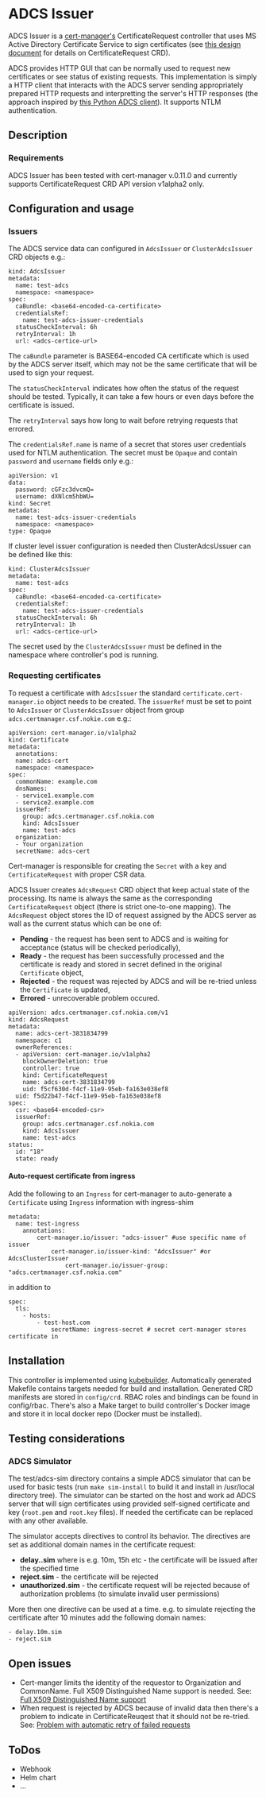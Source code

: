 # ADCS Issuer



ADCS Issuer is a [cert-manager's](https://github.com/jetstack/cert-manager) CertificateRequest controller that uses MS Active Directory Certificate Service to sign certificates 
(see [this design document](https://github.com/jetstack/cert-manager/blob/master/design/20190708.certificate-request-crd.md) for details on CertificateRequest CRD). 

ADCS provides HTTP GUI that can be normally used to request new certificates or see status of existing requests. This implementation is simply a HTTP client that interacts with the
ADCS server sending appropriately prepared HTTP requests and interpretting the server's HTTP responses (the approach inspired by [this Python ADCS client](https://github.com/magnuswatn/certsrv)).
It supports NTLM authentication.

## Description

### Requirements
ADCS Issuer has been tested with cert-manager v.0.11.0 and currently supports CertificateRequest CRD API version v1alpha2 only.

## Configuration and usage

### Issuers
The ADCS service data can configured in `AdcsIssuer` or `ClusterAdcsIssuer` CRD objects e.g.:
```
kind: AdcsIssuer
metadata:
  name: test-adcs
  namespace: <namespace>
spec:
  caBundle: <base64-encoded-ca-certificate>
  credentialsRef:
    name: test-adcs-issuer-credentials
  statusCheckInterval: 6h
  retryInterval: 1h
  url: <adcs-certice-url>
```

The `caBundle` parameter is BASE64-encoded CA certificate which is used by the ADCS server itself, which may not be the same certificate that will be used to sign your request.

The `statusCheckInterval` indicates how often the status of the request should be tested. Typically, it can take a few hours or even days before the certificate is issued.

The `retryInterval` says how long to wait before retrying requests that errored.

The `credentialsRef.name` is name of a secret that stores user credentials used for NTLM authentication. The secret must be `Opaque` and contain `password` and `username` fields only e.g.:
```
apiVersion: v1
data:
  password: cGFzc3dvcmQ=
  username: dXNlcm5hbWU=
kind: Secret
metadata:
  name: test-adcs-issuer-credentials
  namespace: <namespace>
type: Opaque
```
If cluster level issuer configuration is needed then ClusterAdcsUssuer can be defined like this:
```
kind: ClusterAdcsIssuer
metadata:
  name: test-adcs
spec:
  caBundle: <base64-encoded-ca-certificate>
  credentialsRef:
    name: test-adcs-issuer-credentials
  statusCheckInterval: 6h
  retryInterval: 1h
  url: <adcs-certice-url>
```
The secret used by the `ClusterAdcsIssuer` must be defined in the namespace where controller's pod is running.

### Requesting certificates

To request a certificate with `AdcsIssuer` the standard `certificate.cert-manager.io` object needs to be created. The `issuerRef` must be set to point to `AdcsIssuer` or `ClusterAdcsIssuer` object
from group `adcs.certmanager.csf.nokie.com` e.g.:
```
apiVersion: cert-manager.io/v1alpha2
kind: Certificate
metadata:
  annotations:
  name: adcs-cert
  namespace: <namespace>
spec:
  commonName: example.com
  dnsNames:
  - service1.example.com
  - service2.example.com
  issuerRef:
    group: adcs.certmanager.csf.nokia.com
    kind: AdcsIssuer
    name: test-adcs
  organization:
  - Your organization
  secretName: adcs-cert
```
Cert-manager is responsible for creating the `Secret` with a key and `CertificateRequest` with proper CSR data.


ADCS Issuer creates `AdcsRequest` CRD object that keep actual state of the processing. Its name is always the same as the corresponding `CertificateRequest` object (there is strict one-to-one mapping).
The `AdcsRequest` object stores the ID of request assigned by the ADCS server as wall as the current status which can be one of:
* **Pending** - the request has been sent to ADCS and is waiting for acceptance (status will be checked periodically),
* **Ready** - the request has been successfully processed and the certificate is ready and stored in secret defined in the original `Certificate` object,
* **Rejected** - the request was rejected by ADCS and will be re-tried unless the `Certificate` is updated,
* **Errored**  - unrecoverable problem occured.

```
apiVersion: adcs.certmanager.csf.nokia.com/v1
kind: AdcsRequest
metadata:
  name: adcs-cert-3831834799
  namespace: c1
  ownerReferences:
  - apiVersion: cert-manager.io/v1alpha2
    blockOwnerDeletion: true
    controller: true
    kind: CertificateRequest
    name: adcs-cert-3831834799
    uid: f5cf630d-f4cf-11e9-95eb-fa163e038ef8
  uid: f5d22b47-f4cf-11e9-95eb-fa163e038ef8
spec:
  csr: <base64-encoded-csr>
  issuerRef:
    group: adcs.certmanager.csf.nokia.com
    kind: AdcsIssuer
    name: test-adcs
status:
  id: "18"
  state: ready
```

#### Auto-request certificate from ingress
Add the following to an `Ingress` for cert-manager to auto-generate a
`Certificate` using `Ingress` information with ingress-shim
```
metadata:
  name: test-ingress
    annotations:
        cert-manager.io/issuer: "adcs-issuer" #use specific name of issuer
            cert-manager.io/issuer-kind: "AdcsIssuer" #or AdcsClusterIssuer
                cert-manager.io/issuer-group: "adcs.certmanager.csf.nokia.com"
```
in addition to
```
spec:
  tls:
    - hosts:
        - test-host.com
            secretName: ingress-secret # secret cert-manager stores certificate in
```

## Installation

This controller is implemented using [kubebuilder](https://github.com/kubernetes-sigs/kubebuilder). Automatically generated Makefile contains targets needed for build and installation. 
Generated CRD manifests are stored in `config/crd`. RBAC roles and bindings can be found in config/rbac. There's also a Make target to build controller's Docker image and
store it in local docker repo (Docker must be installed).

## Testing considerations

### ADCS Simulator
The test/adcs-sim directory contains a simple ADCS simulator that can be used for basic tests (run `make sim-install` to build it and install in /usr/local directory tree). The simulator can be started on the host and work ad ADCS server that will sign certificates using provided self-signed certificate and key (`root.pem` and `root.key` files). If needed the certificate can be replaced with any other available.

The simulator accepts directives to control its behavior. The directives are set as additional domain names in the certificate request:
* **delay.<time>.sim**  where <time> is e.g. 10m, 15h etc - the certificate will be issued after the specified time
* **reject.sim** - the certificate will be rejected
* **unauthorized.sim** - the certificate request will be rejected because of authorization problems (to simulate invalid user permissions)

More then one directive can be used at a time. e.g. to simulate rejecting the certificate after 10 minutes add the following domain names:

```
- delay.10m.sim
- reject.sim
```

## Open issues
 
* Cert-manger limits the identity of the requestor to Organization and CommonName. Full X509 Distinguished Name support is needed. See: [Full X509 Distinguished Name support](https://github.com/jetstack/cert-manager/issues/2288)
* When request is rejected by ADCS because of invalid data then there's a problem to indicate in CertificateReuqest that it should not be re-tried. See: [Problem with automatic retry of failed requests](https://github.com/jetstack/cert-manager/issues/2289)

## ToDos

* Webhook
* Helm chart
* ...


